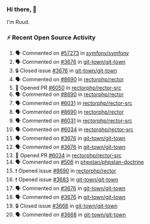 ### Hi there, 👋

I'm Ruud.
 
### :zap: Recent Open Source Activity

<!--START_SECTION:activity-->
1. 🗣 Commented on [#57273](https://github.com/symfony/symfony/pull/57273#issuecomment-2194464901) in [symfony/symfony](https://github.com/symfony/symfony)
2. 🗣 Commented on [#3676](https://github.com/git-town/git-town/issues/3676#issuecomment-2192228085) in [git-town/git-town](https://github.com/git-town/git-town)
3. 🔒 Closed issue [#3676](https://github.com/git-town/git-town/issues/3676) in [git-town/git-town](https://github.com/git-town/git-town)
4. 🗣 Commented on [#8690](https://github.com/rectorphp/rector/issues/8690#issuecomment-2192212169) in [rectorphp/rector](https://github.com/rectorphp/rector)
5. 💪 Opened PR [#6050](https://github.com/rectorphp/rector-src/pull/6050) in [rectorphp/rector-src](https://github.com/rectorphp/rector-src)
6. 🗣 Commented on [#8690](https://github.com/rectorphp/rector/issues/8690#issuecomment-2192054444) in [rectorphp/rector](https://github.com/rectorphp/rector)
7. 🗣 Commented on [#6031](https://github.com/rectorphp/rector-src/pull/6031#issuecomment-2191358295) in [rectorphp/rector-src](https://github.com/rectorphp/rector-src)
8. 🗣 Commented on [#8690](https://github.com/rectorphp/rector/issues/8690#issuecomment-2191058953) in [rectorphp/rector](https://github.com/rectorphp/rector)
9. 🗣 Commented on [#6031](https://github.com/rectorphp/rector-src/pull/6031#issuecomment-2191051272) in [rectorphp/rector-src](https://github.com/rectorphp/rector-src)
10. 🗣 Commented on [#6034](https://github.com/rectorphp/rector-src/pull/6034#issuecomment-2191043718) in [rectorphp/rector-src](https://github.com/rectorphp/rector-src)
11. 🗣 Commented on [#3676](https://github.com/git-town/git-town/issues/3676#issuecomment-2190925383) in [git-town/git-town](https://github.com/git-town/git-town)
12. 🗣 Commented on [#3676](https://github.com/git-town/git-town/issues/3676#issuecomment-2190916982) in [git-town/git-town](https://github.com/git-town/git-town)
13. 💪 Opened PR [#6034](https://github.com/rectorphp/rector-src/pull/6034) in [rectorphp/rector-src](https://github.com/rectorphp/rector-src)
14. 🗣 Commented on [#506](https://github.com/phpstan/phpstan-doctrine/pull/506#issuecomment-2189529130) in [phpstan/phpstan-doctrine](https://github.com/phpstan/phpstan-doctrine)
15. ❗ Opened issue [#8690](https://github.com/rectorphp/rector/issues/8690) in [rectorphp/rector](https://github.com/rectorphp/rector)
16. ❗ Opened issue [#3683](https://github.com/git-town/git-town/issues/3683) in [git-town/git-town](https://github.com/git-town/git-town)
17. 🗣 Commented on [#3676](https://github.com/git-town/git-town/issues/3676#issuecomment-2188138330) in [git-town/git-town](https://github.com/git-town/git-town)
18. 🗣 Commented on [#3676](https://github.com/git-town/git-town/issues/3676#issuecomment-2188081956) in [git-town/git-town](https://github.com/git-town/git-town)
19. 🔒 Closed issue [#3668](https://github.com/git-town/git-town/issues/3668) in [git-town/git-town](https://github.com/git-town/git-town)
20. 🗣 Commented on [#3668](https://github.com/git-town/git-town/issues/3668#issuecomment-2188019555) in [git-town/git-town](https://github.com/git-town/git-town)
<!--END_SECTION:activity-->
